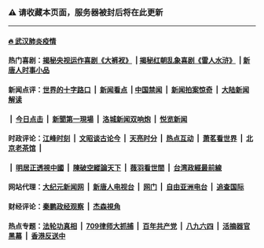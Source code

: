 ### ⚠️ 请收藏本页面，服务器被封后将在此更新

---

#### [🔥 武汉肺炎疫情](http://138.68.47.187:10000/videos/corona/)

#### 热门喜剧：[揭秘央视运作喜剧《大裤衩》](http://138.68.47.187:10000/videos/res/big-shorts/) &nbsp;|&nbsp;[揭秘红朝乱象喜剧《雷人水浒》](http://138.68.47.187:10000/videos/res/OutlawsOfMarsh/) &nbsp;|&nbsp;[新唐人时事小品](http://138.68.47.187:10000/videos/res/comedy/)

#### 新闻点评：[世界的十字路口](http://138.68.47.187:81/tanghao/) &nbsp;|&nbsp; [新闻看点](http://138.68.47.187:81/news-insight/) &nbsp;|&nbsp;[中国禁闻](http://138.68.47.187:81/ntdtv-news/) &nbsp;|&nbsp; [新闻拍案惊奇](http://138.68.47.187:81/dayu/) &nbsp;|&nbsp; [大陆新闻解读](http://138.68.47.187:81/ntdtv-comedy/)
####   &nbsp;|&nbsp;  [今日点击](http://138.68.47.187:81/news-click/)  &nbsp;|&nbsp; [新聞第一現場](http://138.68.47.187:81/primary-scene/) &nbsp;|&nbsp; [洛城新闻双响炮](http://138.68.47.187:81/la-news/) &nbsp;|&nbsp; [悦览新闻](http://138.68.47.187:81/dingyue/)

#### 时政评论：[江峰时刻](http://138.68.47.187:81/today-in-history/) &nbsp;|&nbsp; [文昭谈古论今](http://138.68.47.187:81/wenzhao/) &nbsp;|&nbsp; [天亮时分](http://138.68.47.187:81/tianliang/) &nbsp;|&nbsp; [热点互动](http://138.68.47.187:81/ntdtv-rdhd/) &nbsp;|&nbsp; [萧茗看世界](http://138.68.47.187:81/simonegao/) &nbsp;|&nbsp; [北京老茶馆](http://138.68.47.187:81/teahouse/)  &nbsp;|&nbsp;  
####   &nbsp;|&nbsp;  [明居正透視中國](http://138.68.47.187:81/decoding-china/)  &nbsp;|&nbsp; [陳破空縱論天下](http://138.68.47.187:81/pokong/)  &nbsp;|&nbsp; [薇羽看世間](http://138.68.47.187:81/weiyu/)  &nbsp;|&nbsp; [台湾政經最前線](http://138.68.47.187:81/taiwan/)   

#### 网站代理：[大纪元新闻网](http://138.68.47.187:10080/gb/) &nbsp;|&nbsp; [新唐人电视台](http://138.68.47.187:8808/gb/) &nbsp;|&nbsp; [网门](http://138.68.47.187:11000/) &nbsp;|&nbsp; [自由亚洲电台](http://138.68.47.187:9800/mandarin/) &nbsp;|&nbsp; [追查国际](http://138.68.47.187:10010/)

#### 财经评论：[秦鹏政经观察](http://138.68.47.187:81/qinpeng/) &nbsp;|&nbsp; [杰森視角 ](http://138.68.47.187:81/jason/)

#### 热点专题：[法轮功真相](http://138.68.47.187:10000/videos/truth.html) &nbsp;|&nbsp; [709律师大抓捕](http://138.68.47.187:10000/videos/709/) &nbsp;|&nbsp; [百年共产党](http://138.68.47.187:10000/videos/ccp.html) &nbsp;|&nbsp; [八九六四](http://138.68.47.187:10000/videos/88/)  &nbsp;|&nbsp; [活摘器官黑幕](http://138.68.47.187:10000/videos/res/Organs/)  &nbsp;|&nbsp; [香港反送中](http://138.68.47.187:10000/videos/res/hk/) 

<img src='http://gfw-breaker.win/links.md' width='0px' height='0px'/>
